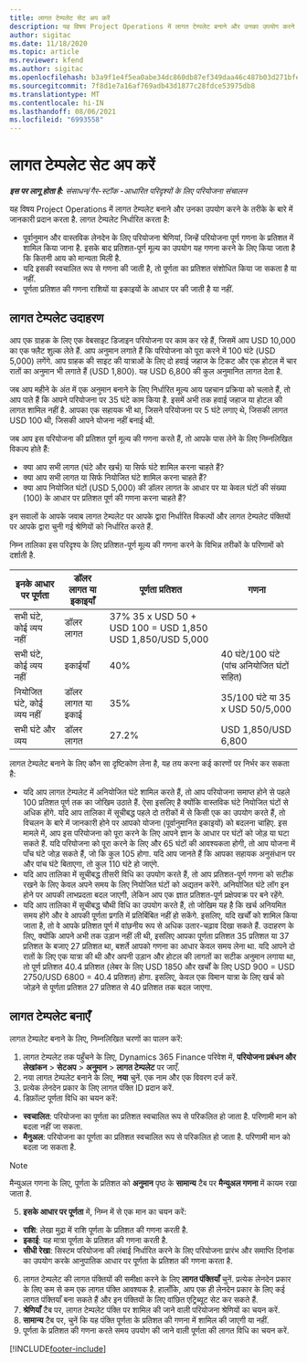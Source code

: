 ```yaml
---
title: लागत टेम्पलेट सेट अप करें
description: यह विषय Project Operations में लागत टेम्पलेट बनाने और उनका उपयोग करने के तरीके के बारे में जानकारी प्रदान करता है.
author: sigitac
ms.date: 11/18/2020
ms.topic: article
ms.reviewer: kfend
ms.author: sigitac
ms.openlocfilehash: b3a9f1e4f5ea0abe34dc860db87ef349daa46c487b03d271bfe207868c521f39
ms.sourcegitcommit: 7f8d1e7a16af769adb43d1877c28fdce53975db8
ms.translationtype: MT
ms.contentlocale: hi-IN
ms.lasthandoff: 08/06/2021
ms.locfileid: "6993558"
---
```

# <a name="set-up-cost-templates"></a>लागत टेम्पलेट सेट अप करें

_**इस पर लागू होता है:** संसाधन/गैर-स्टॉक -आधारित परिदृश्यों के लिए परियोजना संचालन_


यह विषय Project Operations में लागत टेम्पलेट बनाने और उनका उपयोग करने के तरीके के बारे में जानकारी प्रदान करता है. लागत टेम्पलेट निर्धारित करता है:

- पूर्वानुमान और वास्तविक लेनदेन के लिए परियोजना श्रेणियां, जिन्हें परियोजना पूर्ण गणना के प्रतिशत में शामिल किया जाना है. इसके बाद प्रतिशत-पूर्ण मूल्य का उपयोग यह गणना करने के लिए किया जाता है कि कितनी आय को मान्यता मिली है.
- यदि इसकी स्वचालित रूप से गणना की जाती है, तो पूर्णता का प्रतिशत संशोधित किया जा सकता है या नहीं.
- पूर्णता प्रतिशत की गणना राशियों या इकाइयों के आधार पर की जाती है या नहीं.

## <a name="cost-template-example"></a>लागत टेम्पलेट उदाहरण

आप एक ग्राहक के लिए एक वेबसाइट डिजाइन परियोजना पर काम कर रहे हैं, जिसमें आप USD 10,000 का एक फ्लैट शुल्क लेते हैं. आप अनुमान लगाते हैं कि परियोजना को पूरा करने में 100 घंटे (USD 5,000) लगेंगे. आप ग्राहक की साइट की यात्राओं के लिए दो हवाई जहाज के टिकट और एक होटल में चार रातों का अनुमान भी लगाते हैं (USD 1,800). यह USD 6,800 की कुल अनुमानित लागत देता है.

जब आप महीने के अंत में एक अनुमान बनाने के लिए निर्धारित मूल्य आय पहचान प्रक्रिया को चलाते हैं, तो आप पाते हैं कि आपने परियोजना पर 35 घंटे काम किया है. इसमें अभी तक हवाई जहाज या होटल की लागत शामिल नहीं है. आपका एक सहायक भी था, जिसने परियोजना पर 5 घंटे लगाए थे, जिसकी लागत USD 100 थी, जिसकी आपने योजना नहीं बनाई थी.

जब आप इस परियोजना की प्रतिशत पूर्ण मूल्य की गणना करते हैं, तो आपके पास लेने के लिए निम्नलिखित विकल्प होते हैं:

- क्या आप सभी लागत (घंटे और खर्च) या सिर्फ घंटे शामिल करना चाहते हैं?
- क्या आप सभी लागत या सिर्फ नियोजित घंटे शामिल करना चाहते हैं?
- क्या आप नियोजित घंटों (USD 5,000) की डॉलर लागत के आधार पर या केवल घंटों की संख्या (100) के आधार पर प्रतिशत पूर्ण की गणना करना चाहते हैं?

इन सवालों के आपके जवाब लागत टेम्पलेट पर आपके द्वारा निर्धारित विकल्पों और लागत टेम्पलेट पंक्तियों पर आपके द्वारा चुनी गई श्रेणियों को निर्धारित करते हैं.

निम्न तालिका इस परिदृश्य के लिए प्रतिशत-पूर्ण मूल्य की गणना करने के विभिन्न तरीकों के परिणामों को दर्शाती है.

| इनके आधार पर पूर्णता | डॉलर लागत या इकाइयाँ | पूर्णता प्रतिशत | गणना |
| --- | --- | --- | --- |
| सभी घंटे, कोई व्यय नहीं | डॉलर लागत | 37% 35 x USD 50 + USD 100 = USD 1,850 USD 1,850/USD 5,000 |
| सभी घंटे, कोई व्यय नहीं | इकाईयाँ | 40% | 40 घंटे/100 घंटे (पांच अनियोजित घंटों सहित) |
| नियोजित घंटे, कोई व्यय नहीं | डॉलर लागत या इकाई | 35% | 35/100 घंटे या 35 x USD 50/5,000 |
| सभी घंटे और व्यय | डॉलर लागत | 27.2% | USD 1,850/USD 6,800 |

लागत टेम्पलेट बनाने के लिए कौन सा दृष्टिकोण लेना है, यह तय करना कई कारणों पर निर्भर कर सकता है:

- यदि आप लागत टेम्पलेट में अनियोजित घंटे शामिल करते हैं, तो आप परियोजना समाप्त होने से पहले 100 प्रतिशत पूर्ण तक का जोखिम उठाते हैं. ऐसा इसलिए है क्योंकि वास्तविक घंटे नियोजित घंटों से अधिक होंगे. यदि आप तालिका में सूचीबद्ध पहले दो तरीकों में से किसी एक का उपयोग करते हैं, तो विचलन के बारे में जानकारी होने पर आपको योजना (पूर्वानुमानित इकाइयों) को बदलना चाहिए. इस मामले में, आप इस परियोजना को पूरा करने के लिए आपने ज्ञान के आधार पर घंटों को जोड़ या घटा सकते हैं. यदि परियोजना को पूरा करने के लिए और 65 घंटों की आवश्यकता होगी, तो आप योजना में पाँच घंटे जोड़ सकते हैं, जो कि कुल 105 होगा. यदि आप जानते हैं कि आपका सहायक अनुसंधान पर और पांच घंटे बिताएगा, तो कुल 110 घंटे हो जाएंगे.
- यदि आप तालिका में सूचीबद्ध तीसरी विधि का उपयोग करते हैं, तो आप प्रतिशत-पूर्ण गणना को सटीक रखने के लिए केवल अपने समय के लिए नियोजित घंटों को अद्यतन करेंगे. अनियोजित घंटे लॉग इन होने पर आपकी लाभप्रदता बदल जाएगी, लेकिन आप एक ज्ञात प्रतिशत-पूर्ण प्रक्षेपवक्र पर बने रहेंगे.
- यदि आप तालिका में सूचीबद्ध चौथी विधि का उपयोग करते हैं, तो जोखिम यह है कि खर्च अनियमित समय होंगे और वे आपकी पूर्णता प्रगति में प्रतिबिंबित नहीं हो सकेंगे. इसलिए, यदि खर्चों को शामिल किया जाता है, तो वे आपके प्रतिशत पूर्ण में वांछनीय रूप से अधिक उतार-चढ़ाव दिखा सकते हैं. उदाहरण के लिए, क्योंकि आपने अभी तक उड़ान नहीं ली थी, इसलिए आपका पूर्णता प्रतिशत 35 प्रतिशत या 37 प्रतिशत के बजाए 27 प्रतिशत था, बशर्ते आपको गणना का आधार केवल समय लेना था. यदि आपने दो रातों के लिए एक यात्रा की थी और अपनी उड़ान और होटल की लागतों का सटीक अनुमान लगाया था, तो पूर्ण प्रतिशत 40.4 प्रतिशत (लेबर के लिए USD 1850 और खर्चों के लिए USD 900 = USD 2750/USD 6800 = 40.4 प्रतिशत) होगा. इसलिए, केवल एक विमान यात्रा के लिए खर्च को जोड़ने से पूर्णता प्रतिशत 27 प्रतिशत से 40 प्रतिशत तक बदल जाएगा.

## <a name="create-cost-templates"></a>लागत टेम्पलेट बनाएँ
लागत टेम्पलेट बनाने के लिए, निम्नलिखित चरणों का पालन करें:

1. लागत टेम्पलेट तक पहुँचने के लिए, Dynamics 365 Finance परिवेश में, **परियोजना प्रबंधन और लेखांकन** > **सेटअप** > **अनुमान** > **लागत टेम्पलेट** पर जाएँ.
2. नया लागत टेम्पलेट बनाने के लिए, **नया** चुनें. एक नाम और एक विवरण दर्ज करें.
3. प्रत्येक लेनदेन प्रकार के लिए लागत पंक्ति ID प्रदान करें.
4. डिफ़ॉल्ट पूर्णता विधि का चयन करें:

  - **स्वचालित**: परियोजना का पूर्णता का प्रतिशत स्वचालित रूप से परिकलित हो जाता है. परिणामी मान को बदला नहीं जा सकता.
  - **मैनुअल**: परियोजना का पूर्णता का प्रतिशत स्वचालित रूप से परिकलित हो जाता है. परिणामी मान को बदला जा सकता है.

  > [!NOTE]
  > मैन्युअल गणना के लिए, पूर्णता के प्रतिशत को **अनुमान** पृष्ठ के **सामान्य** टैब पर **मैन्युअल गणना** में कायम रखा जाता है.

5. **इसके आधार पर पूर्णता** में, निम्न में से एक मान का चयन करें:

  - **राशि**: लेखा मुद्रा में राशि पूर्णता के प्रतिशत की गणना करती है.
  - **इकाई**: यह मात्रा पूर्णता के प्रतिशत की गणना करती है.
  - **सीधी रेखा**: सिस्टम परियोजना की लंबाई निर्धारित करने के लिए परियोजना प्रारंभ और समाप्ति दिनांक का उपयोग करके आनुपातिक आधार पर पूर्णता के प्रतिशत की गणना करता है.

6. लागत टेम्पलेट की लागत पंक्तियों की समीक्षा करने के लिए **लागत पंक्तियाँ** चुनें. प्रत्येक लेनदेन प्रकार के लिए कम से कम एक लागत पंक्ति आवश्यक है. हालाँकि, आप एक ही लेनदेन प्रकार के लिए कई लागत पंक्तियाँ बना सकते हैं और इन पंक्तियों के लिए वांछित एट्रिब्यूट सेट कर सकते हैं.
7. **श्रेणियाँ** टैब पर, लागत टेम्पलेट पंक्ति पर शामिल की जाने वाली परियोजना श्रेणियों का चयन करें.
8. **सामान्य** टैब पर, चुनें कि यह पंक्ति पूर्णता के प्रतिशत की गणना में शामिल की जाएगी या नहीं.
9. पूर्णता के प्रतिशत की गणना करते समय उपयोग की जाने वाली पूर्णता की लागत विधि का चयन करें.


[!INCLUDE[footer-include](../includes/footer-banner.md)]